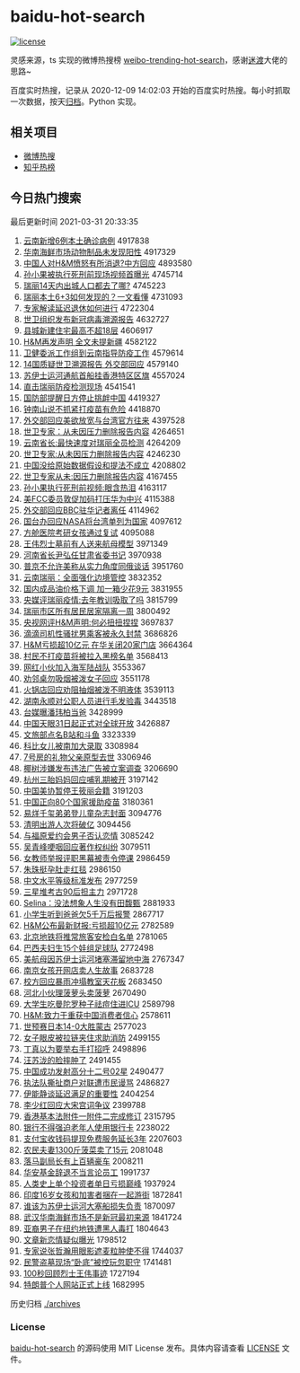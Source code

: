 # baidu-hot-search

[![license](https://img.shields.io/github/license/Arrackisarookie/baidu-hot-search)](https://github.com/Arrackisarookie/baidu-hot-search/blob/master/LICENSE)

灵感来源，ts 实现的微博热搜榜 [weibo-trending-hot-search](https://github.com/justjavac/weibo-trending-hot-search)，感谢[迷渡](https://github.com/justjavac)大佬的思路~

百度实时热搜，记录从 2020-12-09 14:02:03 开始的百度实时热搜。每小时抓取一次数据，按天[归档](./archives)。Python 实现。

## 相关项目
+ [微博热搜](https://github.com/Arrackisarookie/weibo-hot-search)
+ [知乎热榜](https://github.com/Arrackisarookie/zhihu-top-search)

## 今日热门搜索

<!-- Rank Begin -->

最后更新时间 2021-03-31 20:33:35

1. [云南新增6例本土确诊病例](http://www.baidu.com/baidu?cl=3&tn=SE_baiduhomet8_jmjb7mjw&rsv_dl=fyb_top&fr=top1000&wd=%D4%C6%C4%CF%D0%C2%D4%F66%C0%FD%B1%BE%CD%C1%C8%B7%D5%EF%B2%A1%C0%FD) 4917838
1. [华南海鲜市场动物制品未发现阳性](http://www.baidu.com/baidu?cl=3&tn=SE_baiduhomet8_jmjb7mjw&rsv_dl=fyb_top&fr=top1000&wd=%BB%AA%C4%CF%BA%A3%CF%CA%CA%D0%B3%A1%B6%AF%CE%EF%D6%C6%C6%B7%CE%B4%B7%A2%CF%D6%D1%F4%D0%D4) 4917329
1. [中国人对H&M愤怒有所消退?中方回应](http://www.baidu.com/baidu?cl=3&tn=SE_baiduhomet8_jmjb7mjw&rsv_dl=fyb_top&fr=top1000&wd=%D6%D0%B9%FA%C8%CB%B6%D4H%26M%B7%DF%C5%AD%D3%D0%CB%F9%CF%FB%CD%CB%3F%D6%D0%B7%BD%BB%D8%D3%A6) 4893580
1. [孙小果被执行死刑前现场视频首曝光](http://www.baidu.com/baidu?cl=3&tn=SE_baiduhomet8_jmjb7mjw&rsv_dl=fyb_top&fr=top1000&wd=%CB%EF%D0%A1%B9%FB%B1%BB%D6%B4%D0%D0%CB%C0%D0%CC%C7%B0%CF%D6%B3%A1%CA%D3%C6%B5%CA%D7%C6%D8%B9%E2) 4745714
1. [瑞丽14天内出城人口都去了哪?](http://www.baidu.com/baidu?cl=3&tn=SE_baiduhomet8_jmjb7mjw&rsv_dl=fyb_top&fr=top1000&wd=%C8%F0%C0%F614%CC%EC%C4%DA%B3%F6%B3%C7%C8%CB%BF%DA%B6%BC%C8%A5%C1%CB%C4%C4%3F) 4745223
1. [瑞丽本土6+3如何发现的？一文看懂](http://www.baidu.com/baidu?cl=3&tn=SE_baiduhomet8_jmjb7mjw&rsv_dl=fyb_top&fr=top1000&wd=%C8%F0%C0%F6%B1%BE%CD%C16%2B3%C8%E7%BA%CE%B7%A2%CF%D6%B5%C4%A3%BF%D2%BB%CE%C4%BF%B4%B6%AE) 4731093
1. [专家解读延迟退休如何进行](http://www.baidu.com/baidu?cl=3&tn=SE_baiduhomet8_jmjb7mjw&rsv_dl=fyb_top&fr=top1000&wd=%D7%A8%BC%D2%BD%E2%B6%C1%D1%D3%B3%D9%CD%CB%D0%DD%C8%E7%BA%CE%BD%F8%D0%D0) 4722304
1. [世卫组织发布新冠病毒溯源报告](http://www.baidu.com/baidu?cl=3&tn=SE_baiduhomet8_jmjb7mjw&rsv_dl=fyb_top&fr=top1000&wd=%CA%C0%CE%C0%D7%E9%D6%AF%B7%A2%B2%BC%D0%C2%B9%DA%B2%A1%B6%BE%CB%DD%D4%B4%B1%A8%B8%E6) 4632727
1. [县城新建住宅最高不超18层](http://www.baidu.com/baidu?cl=3&tn=SE_baiduhomet8_jmjb7mjw&rsv_dl=fyb_top&fr=top1000&wd=%CF%D8%B3%C7%D0%C2%BD%A8%D7%A1%D5%AC%D7%EE%B8%DF%B2%BB%B3%AC18%B2%E3) 4606917
1. [H&M再发声明 全文未提新疆](http://www.baidu.com/baidu?cl=3&tn=SE_baiduhomet8_jmjb7mjw&rsv_dl=fyb_top&fr=top1000&wd=H%26M%D4%D9%B7%A2%C9%F9%C3%F7%20%C8%AB%CE%C4%CE%B4%CC%E1%D0%C2%BD%AE) 4582122
1. [卫健委派工作组到云南指导防疫工作](http://www.baidu.com/baidu?cl=3&tn=SE_baiduhomet8_jmjb7mjw&rsv_dl=fyb_top&fr=top1000&wd=%CE%C0%BD%A1%CE%AF%C5%C9%B9%A4%D7%F7%D7%E9%B5%BD%D4%C6%C4%CF%D6%B8%B5%BC%B7%C0%D2%DF%B9%A4%D7%F7) 4579614
1. [14国质疑世卫溯源报告 外交部回应](http://www.baidu.com/baidu?cl=3&tn=SE_baiduhomet8_jmjb7mjw&rsv_dl=fyb_top&fr=top1000&wd=14%B9%FA%D6%CA%D2%C9%CA%C0%CE%C0%CB%DD%D4%B4%B1%A8%B8%E6%20%CD%E2%BD%BB%B2%BF%BB%D8%D3%A6) 4579140
1. [苏伊士运河通航首船挂香港特区区旗](http://www.baidu.com/baidu?cl=3&tn=SE_baiduhomet8_jmjb7mjw&rsv_dl=fyb_top&fr=top1000&wd=%CB%D5%D2%C1%CA%BF%D4%CB%BA%D3%CD%A8%BA%BD%CA%D7%B4%AC%B9%D2%CF%E3%B8%DB%CC%D8%C7%F8%C7%F8%C6%EC) 4557024
1. [直击瑞丽防疫检测现场](http://www.baidu.com/baidu?cl=3&tn=SE_baiduhomet8_jmjb7mjw&rsv_dl=fyb_top&fr=top1000&wd=%D6%B1%BB%F7%C8%F0%C0%F6%B7%C0%D2%DF%BC%EC%B2%E2%CF%D6%B3%A1) 4541541
1. [国防部提醒日方停止挑衅中国](http://www.baidu.com/baidu?cl=3&tn=SE_baiduhomet8_jmjb7mjw&rsv_dl=fyb_top&fr=top1000&wd=%B9%FA%B7%C0%B2%BF%CC%E1%D0%D1%C8%D5%B7%BD%CD%A3%D6%B9%CC%F4%D0%C6%D6%D0%B9%FA) 4419327
1. [钟南山说不抓紧打疫苗有危险](http://www.baidu.com/baidu?cl=3&tn=SE_baiduhomet8_jmjb7mjw&rsv_dl=fyb_top&fr=top1000&wd=%D6%D3%C4%CF%C9%BD%CB%B5%B2%BB%D7%A5%BD%F4%B4%F2%D2%DF%C3%E7%D3%D0%CE%A3%CF%D5) 4418870
1. [外交部回应美欲放宽与台湾官方往来](http://www.baidu.com/baidu?cl=3&tn=SE_baiduhomet8_jmjb7mjw&rsv_dl=fyb_top&fr=top1000&wd=%CD%E2%BD%BB%B2%BF%BB%D8%D3%A6%C3%C0%D3%FB%B7%C5%BF%ED%D3%EB%CC%A8%CD%E5%B9%D9%B7%BD%CD%F9%C0%B4) 4397528
1. [世卫专家：从未因压力删除报告内容](http://www.baidu.com/baidu?cl=3&tn=SE_baiduhomet8_jmjb7mjw&rsv_dl=fyb_top&fr=top1000&wd=%CA%C0%CE%C0%D7%A8%BC%D2%A3%BA%B4%D3%CE%B4%D2%F2%D1%B9%C1%A6%C9%BE%B3%FD%B1%A8%B8%E6%C4%DA%C8%DD) 4264651
1. [云南省长:最快速度对瑞丽全员检测](http://www.baidu.com/baidu?cl=3&tn=SE_baiduhomet8_jmjb7mjw&rsv_dl=fyb_top&fr=top1000&wd=%D4%C6%C4%CF%CA%A1%B3%A4%3A%D7%EE%BF%EC%CB%D9%B6%C8%B6%D4%C8%F0%C0%F6%C8%AB%D4%B1%BC%EC%B2%E2) 4264209
1. [世卫专家:从未因压力删除报告内容](http://www.baidu.com/baidu?cl=3&tn=SE_baiduhomet8_jmjb7mjw&rsv_dl=fyb_top&fr=top1000&wd=%CA%C0%CE%C0%D7%A8%BC%D2%3A%B4%D3%CE%B4%D2%F2%D1%B9%C1%A6%C9%BE%B3%FD%B1%A8%B8%E6%C4%DA%C8%DD) 4246230
1. [中国没给原始数据假设和提法不成立](http://www.baidu.com/baidu?cl=3&tn=SE_baiduhomet8_jmjb7mjw&rsv_dl=fyb_top&fr=top1000&wd=%D6%D0%B9%FA%C3%BB%B8%F8%D4%AD%CA%BC%CA%FD%BE%DD%BC%D9%C9%E8%BA%CD%CC%E1%B7%A8%B2%BB%B3%C9%C1%A2) 4208802
1. [世卫专家从未:因压力删除报告内容](http://www.baidu.com/baidu?cl=3&tn=SE_baiduhomet8_jmjb7mjw&rsv_dl=fyb_top&fr=top1000&wd=%CA%C0%CE%C0%D7%A8%BC%D2%B4%D3%CE%B4%3A%D2%F2%D1%B9%C1%A6%C9%BE%B3%FD%B1%A8%B8%E6%C4%DA%C8%DD) 4167455
1. [孙小果执行死刑前视频:眼含热泪](http://www.baidu.com/baidu?cl=3&tn=SE_baiduhomet8_jmjb7mjw&rsv_dl=fyb_top&fr=top1000&wd=%CB%EF%D0%A1%B9%FB%D6%B4%D0%D0%CB%C0%D0%CC%C7%B0%CA%D3%C6%B5%3A%D1%DB%BA%AC%C8%C8%C0%E1) 4163117
1. [美FCC委员敦促加码打压华为中兴](http://www.baidu.com/baidu?cl=3&tn=SE_baiduhomet8_jmjb7mjw&rsv_dl=fyb_top&fr=top1000&wd=%C3%C0FCC%CE%AF%D4%B1%B6%D8%B4%D9%BC%D3%C2%EB%B4%F2%D1%B9%BB%AA%CE%AA%D6%D0%D0%CB) 4115388
1. [外交部回应BBC驻华记者离任](http://www.baidu.com/baidu?cl=3&tn=SE_baiduhomet8_jmjb7mjw&rsv_dl=fyb_top&fr=top1000&wd=%CD%E2%BD%BB%B2%BF%BB%D8%D3%A6BBC%D7%A4%BB%AA%BC%C7%D5%DF%C0%EB%C8%CE) 4114962
1. [国台办回应NASA将台湾单列为国家](http://www.baidu.com/baidu?cl=3&tn=SE_baiduhomet8_jmjb7mjw&rsv_dl=fyb_top&fr=top1000&wd=%B9%FA%CC%A8%B0%EC%BB%D8%D3%A6NASA%BD%AB%CC%A8%CD%E5%B5%A5%C1%D0%CE%AA%B9%FA%BC%D2) 4097612
1. [方舱医院考研女孩通过复试](http://www.baidu.com/baidu?cl=3&tn=SE_baiduhomet8_jmjb7mjw&rsv_dl=fyb_top&fr=top1000&wd=%B7%BD%B2%D5%D2%BD%D4%BA%BF%BC%D1%D0%C5%AE%BA%A2%CD%A8%B9%FD%B8%B4%CA%D4) 4095088
1. [王伟烈士墓前有人送来航母模型](http://www.baidu.com/baidu?cl=3&tn=SE_baiduhomet8_jmjb7mjw&rsv_dl=fyb_top&fr=top1000&wd=%CD%F5%CE%B0%C1%D2%CA%BF%C4%B9%C7%B0%D3%D0%C8%CB%CB%CD%C0%B4%BA%BD%C4%B8%C4%A3%D0%CD) 3971349
1. [河南省长尹弘任甘肃省委书记](http://www.baidu.com/baidu?cl=3&tn=SE_baiduhomet8_jmjb7mjw&rsv_dl=fyb_top&fr=top1000&wd=%BA%D3%C4%CF%CA%A1%B3%A4%D2%FC%BA%EB%C8%CE%B8%CA%CB%E0%CA%A1%CE%AF%CA%E9%BC%C7) 3970938
1. [普京不允许美称从实力角度同俄谈话](http://www.baidu.com/baidu?cl=3&tn=SE_baiduhomet8_jmjb7mjw&rsv_dl=fyb_top&fr=top1000&wd=%C6%D5%BE%A9%B2%BB%D4%CA%D0%ED%C3%C0%B3%C6%B4%D3%CA%B5%C1%A6%BD%C7%B6%C8%CD%AC%B6%ED%CC%B8%BB%B0) 3951760
1. [云南瑞丽：全面强化边境管控](http://www.baidu.com/baidu?cl=3&tn=SE_baiduhomet8_jmjb7mjw&rsv_dl=fyb_top&fr=top1000&wd=%D4%C6%C4%CF%C8%F0%C0%F6%A3%BA%C8%AB%C3%E6%C7%BF%BB%AF%B1%DF%BE%B3%B9%DC%BF%D8) 3832352
1. [国内成品油价格下调 加一箱少花9元](http://www.baidu.com/baidu?cl=3&tn=SE_baiduhomet8_jmjb7mjw&rsv_dl=fyb_top&fr=top1000&wd=%B9%FA%C4%DA%B3%C9%C6%B7%D3%CD%BC%DB%B8%F1%CF%C2%B5%F7%20%BC%D3%D2%BB%CF%E4%C9%D9%BB%A89%D4%AA) 3831955
1. [央媒评瑞丽疫情:去年教训吸取了吗](http://www.baidu.com/baidu?cl=3&tn=SE_baiduhomet8_jmjb7mjw&rsv_dl=fyb_top&fr=top1000&wd=%D1%EB%C3%BD%C6%C0%C8%F0%C0%F6%D2%DF%C7%E9%3A%C8%A5%C4%EA%BD%CC%D1%B5%CE%FC%C8%A1%C1%CB%C2%F0) 3815799
1. [瑞丽市区所有居民居家隔离一周](http://www.baidu.com/baidu?cl=3&tn=SE_baiduhomet8_jmjb7mjw&rsv_dl=fyb_top&fr=top1000&wd=%C8%F0%C0%F6%CA%D0%C7%F8%CB%F9%D3%D0%BE%D3%C3%F1%BE%D3%BC%D2%B8%F4%C0%EB%D2%BB%D6%DC) 3800492
1. [央视网评H&M声明:何必扭扭捏捏](http://www.baidu.com/baidu?cl=3&tn=SE_baiduhomet8_jmjb7mjw&rsv_dl=fyb_top&fr=top1000&wd=%D1%EB%CA%D3%CD%F8%C6%C0H%26M%C9%F9%C3%F7%3A%BA%CE%B1%D8%C5%A4%C5%A4%C4%F3%C4%F3) 3697837
1. [滴滴司机性骚扰男乘客被永久封禁](http://www.baidu.com/baidu?cl=3&tn=SE_baiduhomet8_jmjb7mjw&rsv_dl=fyb_top&fr=top1000&wd=%B5%CE%B5%CE%CB%BE%BB%FA%D0%D4%C9%A7%C8%C5%C4%D0%B3%CB%BF%CD%B1%BB%D3%C0%BE%C3%B7%E2%BD%FB) 3686826
1. [H&M亏损超10亿元 在华关闭20家门店](http://www.baidu.com/baidu?cl=3&tn=SE_baiduhomet8_jmjb7mjw&rsv_dl=fyb_top&fr=top1000&wd=H%26M%BF%F7%CB%F0%B3%AC10%D2%DA%D4%AA%20%D4%DA%BB%AA%B9%D8%B1%D520%BC%D2%C3%C5%B5%EA) 3664364
1. [村民不打疫苗将被拉入黑榜名单](http://www.baidu.com/baidu?cl=3&tn=SE_baiduhomet8_jmjb7mjw&rsv_dl=fyb_top&fr=top1000&wd=%B4%E5%C3%F1%B2%BB%B4%F2%D2%DF%C3%E7%BD%AB%B1%BB%C0%AD%C8%EB%BA%DA%B0%F1%C3%FB%B5%A5) 3568413
1. [网红小伙加入海军陆战队](http://www.baidu.com/baidu?cl=3&tn=SE_baiduhomet8_jmjb7mjw&rsv_dl=fyb_top&fr=top1000&wd=%CD%F8%BA%EC%D0%A1%BB%EF%BC%D3%C8%EB%BA%A3%BE%FC%C2%BD%D5%BD%B6%D3) 3553367
1. [劝邻桌勿吸烟被泼女子回应](http://www.baidu.com/baidu?cl=3&tn=SE_baiduhomet8_jmjb7mjw&rsv_dl=fyb_top&fr=top1000&wd=%C8%B0%C1%DA%D7%C0%CE%F0%CE%FC%D1%CC%B1%BB%C6%C3%C5%AE%D7%D3%BB%D8%D3%A6) 3551178
1. [火锅店回应劝阻抽烟被泼不明液体](http://www.baidu.com/baidu?cl=3&tn=SE_baiduhomet8_jmjb7mjw&rsv_dl=fyb_top&fr=top1000&wd=%BB%F0%B9%F8%B5%EA%BB%D8%D3%A6%C8%B0%D7%E8%B3%E9%D1%CC%B1%BB%C6%C3%B2%BB%C3%F7%D2%BA%CC%E5) 3539113
1. [湖南永顺对公职人员进行毛发验毒](http://www.baidu.com/baidu?cl=3&tn=SE_baiduhomet8_jmjb7mjw&rsv_dl=fyb_top&fr=top1000&wd=%BA%FE%C4%CF%D3%C0%CB%B3%B6%D4%B9%AB%D6%B0%C8%CB%D4%B1%BD%F8%D0%D0%C3%AB%B7%A2%D1%E9%B6%BE) 3443518
1. [台媒曝潘玮柏当爸](http://www.baidu.com/baidu?cl=3&tn=SE_baiduhomet8_jmjb7mjw&rsv_dl=fyb_top&fr=top1000&wd=%CC%A8%C3%BD%C6%D8%C5%CB%E7%E2%B0%D8%B5%B1%B0%D6) 3428999
1. [中国天眼31日起正式对全球开放](http://www.baidu.com/baidu?cl=3&tn=SE_baiduhomet8_jmjb7mjw&rsv_dl=fyb_top&fr=top1000&wd=%D6%D0%B9%FA%CC%EC%D1%DB31%C8%D5%C6%F0%D5%FD%CA%BD%B6%D4%C8%AB%C7%F2%BF%AA%B7%C5) 3426887
1. [文旅部点名B站和斗鱼](http://www.baidu.com/baidu?cl=3&tn=SE_baiduhomet8_jmjb7mjw&rsv_dl=fyb_top&fr=top1000&wd=%CE%C4%C2%C3%B2%BF%B5%E3%C3%FBB%D5%BE%BA%CD%B6%B7%D3%E3) 3323339
1. [科比女儿被南加大录取](http://www.baidu.com/baidu?cl=3&tn=SE_baiduhomet8_jmjb7mjw&rsv_dl=fyb_top&fr=top1000&wd=%BF%C6%B1%C8%C5%AE%B6%F9%B1%BB%C4%CF%BC%D3%B4%F3%C2%BC%C8%A1) 3308984
1. [7号房的礼物父亲原型去世](http://www.baidu.com/baidu?cl=3&tn=SE_baiduhomet8_jmjb7mjw&rsv_dl=fyb_top&fr=top1000&wd=7%BA%C5%B7%BF%B5%C4%C0%F1%CE%EF%B8%B8%C7%D7%D4%AD%D0%CD%C8%A5%CA%C0) 3306946
1. [椰树涉嫌发布违法广告被立案调查](http://www.baidu.com/baidu?cl=3&tn=SE_baiduhomet8_jmjb7mjw&rsv_dl=fyb_top&fr=top1000&wd=%D2%AC%CA%F7%C9%E6%CF%D3%B7%A2%B2%BC%CE%A5%B7%A8%B9%E3%B8%E6%B1%BB%C1%A2%B0%B8%B5%F7%B2%E9) 3206690
1. [杭州三胎妈妈回应哺乳期被开](http://www.baidu.com/baidu?cl=3&tn=SE_baiduhomet8_jmjb7mjw&rsv_dl=fyb_top&fr=top1000&wd=%BA%BC%D6%DD%C8%FD%CC%A5%C2%E8%C2%E8%BB%D8%D3%A6%B2%B8%C8%E9%C6%DA%B1%BB%BF%AA) 3197142
1. [中国美协暂停王筱丽会籍](http://www.baidu.com/baidu?cl=3&tn=SE_baiduhomet8_jmjb7mjw&rsv_dl=fyb_top&fr=top1000&wd=%D6%D0%B9%FA%C3%C0%D0%AD%D4%DD%CD%A3%CD%F5%F3%E3%C0%F6%BB%E1%BC%AE) 3191203
1. [中国正向80个国家援助疫苗](http://www.baidu.com/baidu?cl=3&tn=SE_baiduhomet8_jmjb7mjw&rsv_dl=fyb_top&fr=top1000&wd=%D6%D0%B9%FA%D5%FD%CF%F280%B8%F6%B9%FA%BC%D2%D4%AE%D6%FA%D2%DF%C3%E7) 3180361
1. [易烊千玺弟弟登儿童杂志封面](http://www.baidu.com/baidu?cl=3&tn=SE_baiduhomet8_jmjb7mjw&rsv_dl=fyb_top&fr=top1000&wd=%D2%D7%EC%C8%C7%A7%E7%F4%B5%DC%B5%DC%B5%C7%B6%F9%CD%AF%D4%D3%D6%BE%B7%E2%C3%E6) 3094776
1. [清明出游人次将破亿](http://www.baidu.com/baidu?cl=3&tn=SE_baiduhomet8_jmjb7mjw&rsv_dl=fyb_top&fr=top1000&wd=%C7%E5%C3%F7%B3%F6%D3%CE%C8%CB%B4%CE%BD%AB%C6%C6%D2%DA) 3094456
1. [与福原爱约会男子否认恋情](http://www.baidu.com/baidu?cl=3&tn=SE_baiduhomet8_jmjb7mjw&rsv_dl=fyb_top&fr=top1000&wd=%D3%EB%B8%A3%D4%AD%B0%AE%D4%BC%BB%E1%C4%D0%D7%D3%B7%F1%C8%CF%C1%B5%C7%E9) 3085242
1. [吴青峰哽咽回应著作权纠纷](http://www.baidu.com/baidu?cl=3&tn=SE_baiduhomet8_jmjb7mjw&rsv_dl=fyb_top&fr=top1000&wd=%CE%E2%C7%E0%B7%E5%DF%EC%D1%CA%BB%D8%D3%A6%D6%F8%D7%F7%C8%A8%BE%C0%B7%D7) 3079511
1. [女教师举报评职黑幕被责令停课](http://www.baidu.com/baidu?cl=3&tn=SE_baiduhomet8_jmjb7mjw&rsv_dl=fyb_top&fr=top1000&wd=%C5%AE%BD%CC%CA%A6%BE%D9%B1%A8%C6%C0%D6%B0%BA%DA%C4%BB%B1%BB%D4%F0%C1%EE%CD%A3%BF%CE) 2986459
1. [朱珠挺孕肚走红毯](http://www.baidu.com/baidu?cl=3&tn=SE_baiduhomet8_jmjb7mjw&rsv_dl=fyb_top&fr=top1000&wd=%D6%EC%D6%E9%CD%A6%D4%D0%B6%C7%D7%DF%BA%EC%CC%BA) 2986150
1. [中文水平等级标准发布](http://www.baidu.com/baidu?cl=3&tn=SE_baiduhomet8_jmjb7mjw&rsv_dl=fyb_top&fr=top1000&wd=%D6%D0%CE%C4%CB%AE%C6%BD%B5%C8%BC%B6%B1%EA%D7%BC%B7%A2%B2%BC) 2977259
1. [三星堆考古90后担主力](http://www.baidu.com/baidu?cl=3&tn=SE_baiduhomet8_jmjb7mjw&rsv_dl=fyb_top&fr=top1000&wd=%C8%FD%D0%C7%B6%D1%BF%BC%B9%C590%BA%F3%B5%A3%D6%F7%C1%A6) 2971728
1. [Selina：没法想象人生没有田馥甄](http://www.baidu.com/baidu?cl=3&tn=SE_baiduhomet8_jmjb7mjw&rsv_dl=fyb_top&fr=top1000&wd=Selina%A3%BA%C3%BB%B7%A8%CF%EB%CF%F3%C8%CB%C9%FA%C3%BB%D3%D0%CC%EF%F0%A5%D5%E7) 2881933
1. [小学生听到爸爸欠5千万后报警](http://www.baidu.com/baidu?cl=3&tn=SE_baiduhomet8_jmjb7mjw&rsv_dl=fyb_top&fr=top1000&wd=%D0%A1%D1%A7%C9%FA%CC%FD%B5%BD%B0%D6%B0%D6%C7%B75%C7%A7%CD%F2%BA%F3%B1%A8%BE%AF) 2867717
1. [H&M公布最新财报:亏损超10亿元](http://www.baidu.com/baidu?cl=3&tn=SE_baiduhomet8_jmjb7mjw&rsv_dl=fyb_top&fr=top1000&wd=H%26M%B9%AB%B2%BC%D7%EE%D0%C2%B2%C6%B1%A8%3A%BF%F7%CB%F0%B3%AC10%D2%DA%D4%AA) 2782589
1. [北京地铁将推常旅客安检白名单](http://www.baidu.com/baidu?cl=3&tn=SE_baiduhomet8_jmjb7mjw&rsv_dl=fyb_top&fr=top1000&wd=%B1%B1%BE%A9%B5%D8%CC%FA%BD%AB%CD%C6%B3%A3%C2%C3%BF%CD%B0%B2%BC%EC%B0%D7%C3%FB%B5%A5) 2781065
1. [巴西夫妇生15个娃组足球队](http://www.baidu.com/baidu?cl=3&tn=SE_baiduhomet8_jmjb7mjw&rsv_dl=fyb_top&fr=top1000&wd=%B0%CD%CE%F7%B7%F2%B8%BE%C9%FA15%B8%F6%CD%DE%D7%E9%D7%E3%C7%F2%B6%D3) 2772498
1. [美航母因苏伊士运河堵塞滞留地中海](http://www.baidu.com/baidu?cl=3&tn=SE_baiduhomet8_jmjb7mjw&rsv_dl=fyb_top&fr=top1000&wd=%C3%C0%BA%BD%C4%B8%D2%F2%CB%D5%D2%C1%CA%BF%D4%CB%BA%D3%B6%C2%C8%FB%D6%CD%C1%F4%B5%D8%D6%D0%BA%A3) 2767347
1. [南京女孩开网店卖人生故事](http://www.baidu.com/baidu?cl=3&tn=SE_baiduhomet8_jmjb7mjw&rsv_dl=fyb_top&fr=top1000&wd=%C4%CF%BE%A9%C5%AE%BA%A2%BF%AA%CD%F8%B5%EA%C2%F4%C8%CB%C9%FA%B9%CA%CA%C2) 2683728
1. [校方回应暴雨冲塌教室天花板](http://www.baidu.com/baidu?cl=3&tn=SE_baiduhomet8_jmjb7mjw&rsv_dl=fyb_top&fr=top1000&wd=%D0%A3%B7%BD%BB%D8%D3%A6%B1%A9%D3%EA%B3%E5%CB%FA%BD%CC%CA%D2%CC%EC%BB%A8%B0%E5) 2683450
1. [河北小伙理菠萝头卖菠萝](http://www.baidu.com/baidu?cl=3&tn=SE_baiduhomet8_jmjb7mjw&rsv_dl=fyb_top&fr=top1000&wd=%BA%D3%B1%B1%D0%A1%BB%EF%C0%ED%B2%A4%C2%DC%CD%B7%C2%F4%B2%A4%C2%DC) 2670490
1. [大学生吃曼陀罗种子祛痘住进ICU](http://www.baidu.com/baidu?cl=3&tn=SE_baiduhomet8_jmjb7mjw&rsv_dl=fyb_top&fr=top1000&wd=%B4%F3%D1%A7%C9%FA%B3%D4%C2%FC%CD%D3%C2%DE%D6%D6%D7%D3%EC%EE%B6%BB%D7%A1%BD%F8ICU) 2589798
1. [H&M:致力于重获中国消费者信心](http://www.baidu.com/baidu?cl=3&tn=SE_baiduhomet8_jmjb7mjw&rsv_dl=fyb_top&fr=top1000&wd=H%26M%3A%D6%C2%C1%A6%D3%DA%D6%D8%BB%F1%D6%D0%B9%FA%CF%FB%B7%D1%D5%DF%D0%C5%D0%C4) 2578611
1. [世预赛日本14-0大胜蒙古](http://www.baidu.com/baidu?cl=3&tn=SE_baiduhomet8_jmjb7mjw&rsv_dl=fyb_top&fr=top1000&wd=%CA%C0%D4%A4%C8%FC%C8%D5%B1%BE14-0%B4%F3%CA%A4%C3%C9%B9%C5) 2577023
1. [女子眼皮被拉链夹住求助消防](http://www.baidu.com/baidu?cl=3&tn=SE_baiduhomet8_jmjb7mjw&rsv_dl=fyb_top&fr=top1000&wd=%C5%AE%D7%D3%D1%DB%C6%A4%B1%BB%C0%AD%C1%B4%BC%D0%D7%A1%C7%F3%D6%FA%CF%FB%B7%C0) 2499155
1. [丁真以为要举右手打招呼](http://www.baidu.com/baidu?cl=3&tn=SE_baiduhomet8_jmjb7mjw&rsv_dl=fyb_top&fr=top1000&wd=%B6%A1%D5%E6%D2%D4%CE%AA%D2%AA%BE%D9%D3%D2%CA%D6%B4%F2%D5%D0%BA%F4) 2498896
1. [汪苏泷的脸摔肿了](http://www.baidu.com/baidu?cl=3&tn=SE_baiduhomet8_jmjb7mjw&rsv_dl=fyb_top&fr=top1000&wd=%CD%F4%CB%D5%E3%F1%B5%C4%C1%B3%CB%A4%D6%D7%C1%CB) 2491455
1. [中国成功发射高分十二号02星](http://www.baidu.com/baidu?cl=3&tn=SE_baiduhomet8_jmjb7mjw&rsv_dl=fyb_top&fr=top1000&wd=%D6%D0%B9%FA%B3%C9%B9%A6%B7%A2%C9%E4%B8%DF%B7%D6%CA%AE%B6%FE%BA%C502%D0%C7) 2490477
1. [执法队撕扯商户对联遭市民谩骂](http://www.baidu.com/baidu?cl=3&tn=SE_baiduhomet8_jmjb7mjw&rsv_dl=fyb_top&fr=top1000&wd=%D6%B4%B7%A8%B6%D3%CB%BA%B3%B6%C9%CC%BB%A7%B6%D4%C1%AA%D4%E2%CA%D0%C3%F1%C3%A1%C2%EE) 2486827
1. [伊能静谈延迟满足的重要性](http://www.baidu.com/baidu?cl=3&tn=SE_baiduhomet8_jmjb7mjw&rsv_dl=fyb_top&fr=top1000&wd=%D2%C1%C4%DC%BE%B2%CC%B8%D1%D3%B3%D9%C2%FA%D7%E3%B5%C4%D6%D8%D2%AA%D0%D4) 2404254
1. [李少红回应大宋宫词争议](http://www.baidu.com/baidu?cl=3&tn=SE_baiduhomet8_jmjb7mjw&rsv_dl=fyb_top&fr=top1000&wd=%C0%EE%C9%D9%BA%EC%BB%D8%D3%A6%B4%F3%CB%CE%B9%AC%B4%CA%D5%F9%D2%E9) 2399788
1. [香港基本法附件一附件二完成修订](http://www.baidu.com/baidu?cl=3&tn=SE_baiduhomet8_jmjb7mjw&rsv_dl=fyb_top&fr=top1000&wd=%CF%E3%B8%DB%BB%F9%B1%BE%B7%A8%B8%BD%BC%FE%D2%BB%B8%BD%BC%FE%B6%FE%CD%EA%B3%C9%D0%DE%B6%A9) 2315795
1. [银行不得强迫老年人使用银行卡](http://www.baidu.com/baidu?cl=3&tn=SE_baiduhomet8_jmjb7mjw&rsv_dl=fyb_top&fr=top1000&wd=%D2%F8%D0%D0%B2%BB%B5%C3%C7%BF%C6%C8%C0%CF%C4%EA%C8%CB%CA%B9%D3%C3%D2%F8%D0%D0%BF%A8) 2238022
1. [支付宝收钱码提现免费服务延长3年](http://www.baidu.com/baidu?cl=3&tn=SE_baiduhomet8_jmjb7mjw&rsv_dl=fyb_top&fr=top1000&wd=%D6%A7%B8%B6%B1%A6%CA%D5%C7%AE%C2%EB%CC%E1%CF%D6%C3%E2%B7%D1%B7%FE%CE%F1%D1%D3%B3%A43%C4%EA) 2207603
1. [农民夫妻1300斤菠菜卖了15元](http://www.baidu.com/baidu?cl=3&tn=SE_baiduhomet8_jmjb7mjw&rsv_dl=fyb_top&fr=top1000&wd=%C5%A9%C3%F1%B7%F2%C6%DE1300%BD%EF%B2%A4%B2%CB%C2%F4%C1%CB15%D4%AA) 2081048
1. [落马副局长有上百辆豪车](http://www.baidu.com/baidu?cl=3&tn=SE_baiduhomet8_jmjb7mjw&rsv_dl=fyb_top&fr=top1000&wd=%C2%E4%C2%ED%B8%B1%BE%D6%B3%A4%D3%D0%C9%CF%B0%D9%C1%BE%BA%C0%B3%B5) 2008211
1. [华安基金辞退不当言论员工](http://www.baidu.com/baidu?cl=3&tn=SE_baiduhomet8_jmjb7mjw&rsv_dl=fyb_top&fr=top1000&wd=%BB%AA%B0%B2%BB%F9%BD%F0%B4%C7%CD%CB%B2%BB%B5%B1%D1%D4%C2%DB%D4%B1%B9%A4) 1991737
1. [人类史上单个投资者单日亏损巅峰](http://www.baidu.com/baidu?cl=3&tn=SE_baiduhomet8_jmjb7mjw&rsv_dl=fyb_top&fr=top1000&wd=%C8%CB%C0%E0%CA%B7%C9%CF%B5%A5%B8%F6%CD%B6%D7%CA%D5%DF%B5%A5%C8%D5%BF%F7%CB%F0%E1%DB%B7%E5) 1937924
1. [印度16岁女孩和加害者捆在一起游街](http://www.baidu.com/baidu?cl=3&tn=SE_baiduhomet8_jmjb7mjw&rsv_dl=fyb_top&fr=top1000&wd=%D3%A1%B6%C816%CB%EA%C5%AE%BA%A2%BA%CD%BC%D3%BA%A6%D5%DF%C0%A6%D4%DA%D2%BB%C6%F0%D3%CE%BD%D6) 1872841
1. [谁该为苏伊士运河大塞船损失负责](http://www.baidu.com/baidu?cl=3&tn=SE_baiduhomet8_jmjb7mjw&rsv_dl=fyb_top&fr=top1000&wd=%CB%AD%B8%C3%CE%AA%CB%D5%D2%C1%CA%BF%D4%CB%BA%D3%B4%F3%C8%FB%B4%AC%CB%F0%CA%A7%B8%BA%D4%F0) 1870097
1. [武汉华南海鲜市场不是新冠最初来源](http://www.baidu.com/baidu?cl=3&tn=SE_baiduhomet8_jmjb7mjw&rsv_dl=fyb_top&fr=top1000&wd=%CE%E4%BA%BA%BB%AA%C4%CF%BA%A3%CF%CA%CA%D0%B3%A1%B2%BB%CA%C7%D0%C2%B9%DA%D7%EE%B3%F5%C0%B4%D4%B4) 1841724
1. [亚裔男子在纽约地铁遭黑人毒打](http://www.baidu.com/baidu?cl=3&tn=SE_baiduhomet8_jmjb7mjw&rsv_dl=fyb_top&fr=top1000&wd=%D1%C7%D2%E1%C4%D0%D7%D3%D4%DA%C5%A6%D4%BC%B5%D8%CC%FA%D4%E2%BA%DA%C8%CB%B6%BE%B4%F2) 1804643
1. [文章新恋情疑似曝光](http://www.baidu.com/baidu?cl=3&tn=SE_baiduhomet8_jmjb7mjw&rsv_dl=fyb_top&fr=top1000&wd=%CE%C4%D5%C2%D0%C2%C1%B5%C7%E9%D2%C9%CB%C6%C6%D8%B9%E2) 1798512
1. [专家说张哲瀚用眼影遮麦粒肿使不得](http://www.baidu.com/baidu?cl=3&tn=SE_baiduhomet8_jmjb7mjw&rsv_dl=fyb_top&fr=top1000&wd=%D7%A8%BC%D2%CB%B5%D5%C5%D5%DC%E5%AB%D3%C3%D1%DB%D3%B0%D5%DA%C2%F3%C1%A3%D6%D7%CA%B9%B2%BB%B5%C3) 1744037
1. [民警盗墓现场“卧底”被控玩忽职守](http://www.baidu.com/baidu?cl=3&tn=SE_baiduhomet8_jmjb7mjw&rsv_dl=fyb_top&fr=top1000&wd=%C3%F1%BE%AF%B5%C1%C4%B9%CF%D6%B3%A1%A1%B0%CE%D4%B5%D7%A1%B1%B1%BB%BF%D8%CD%E6%BA%F6%D6%B0%CA%D8) 1741481
1. [100秒回顾烈士王伟事迹](http://www.baidu.com/baidu?cl=3&tn=SE_baiduhomet8_jmjb7mjw&rsv_dl=fyb_top&fr=top1000&wd=100%C3%EB%BB%D8%B9%CB%C1%D2%CA%BF%CD%F5%CE%B0%CA%C2%BC%A3) 1727194
1. [特朗普个人网站正式上线](http://www.baidu.com/baidu?cl=3&tn=SE_baiduhomet8_jmjb7mjw&rsv_dl=fyb_top&fr=top1000&wd=%CC%D8%C0%CA%C6%D5%B8%F6%C8%CB%CD%F8%D5%BE%D5%FD%CA%BD%C9%CF%CF%DF) 1682995
<!-- Rank End -->

历史归档 [./archives](./archives)

### License

[baidu-hot-search](https://github.com/Arrackisarookie/baidu-hot-search) 的源码使用 MIT License 发布。具体内容请查看 [LICENSE](./LICENSE) 文件。
